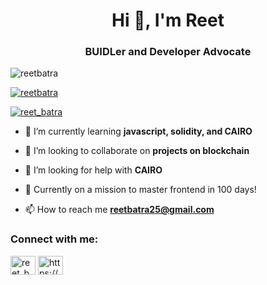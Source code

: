 

<h1 align="center">Hi 👋, I'm Reet</h1>
<h3 align="center">BUIDLer and Developer Advocate</h3>

<p align="left"> <img src="https://komarev.com/ghpvc/?username=reetbatra&label=Profile%20views&color=0e75b6&style=flat" alt="reetbatra" /> </p>

<p align="left"> <a href="https://github.com/ryo-ma/github-profile-trophy"><img src="https://github-profile-trophy.vercel.app/?username=reetbatra" alt="reetbatra" /></a> </p>

<p align="left"> <a href="https://twitter.com/reet_batra" target="blank"><img src="https://img.shields.io/twitter/follow/reet_batra?logo=twitter&style=for-the-badge" alt="reet_batra" /></a> </p>

- 🌱 I’m currently learning **javascript, solidity, and CAIRO**

- 👯 I’m looking to collaborate on **projects on blockchain**

- 🤝 I’m looking for help with **CAIRO**

- 💬 Currently on a mission to master frontend in 100 days!

- 📫 How to reach me **reetbatra25@gmail.com**

<h3 align="left">Connect with me:</h3>
<p align="left">
<a href="https://twitter.com/reet_batra" target="blank"><img align="center" src="https://raw.githubusercontent.com/rahuldkjain/github-profile-readme-generator/master/src/images/icons/Social/twitter.svg" alt="reet_batra" height="30" width="40" /></a>
<a href="https://linkedin.com/in/https://www.linkedin.com/in/reet-batra/" target="blank"><img align="center" src="https://raw.githubusercontent.com/rahuldkjain/github-profile-readme-generator/master/src/images/icons/Social/linked-in-alt.svg" alt="https://www.linkedin.com/in/reet-batra/" height="30" width="40" /></a>
</p>
